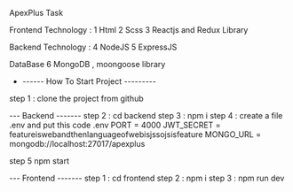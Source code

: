 ApexPlus Task 

Frontend Technology :
    1 Html 
    2 Scss
    3 Reactjs and Redux Library

Backend Technology :
    4 NodeJS 
    5 ExpressJS
    
DataBase
   6 MongoDB , moongoose library



* ------  How To Start Project ---------

step 1 : clone the project from github

--- Backend -------
step 2 :  cd backend
step 3 : npm i
step 4 : create a file .env and put this code 
.env
PORT = 4000
JWT_SECRET = featureiswebandthenlanguageofwebisjssojsisfeature
MONGO_URL = mongodb://localhost:27017/apexplus

step 5 npm start

--- Frontend -------
step 1 : cd frontend 
step 2 : npm i 
step 3 : npm run dev

